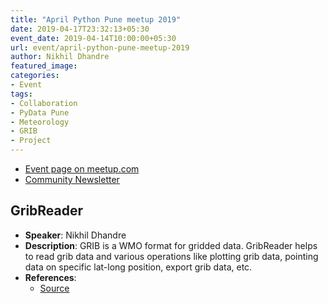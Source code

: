 ```yaml
---
title: "April Python Pune meetup 2019"
date: 2019-04-17T23:32:13+05:30
event_date: 2019-04-14T10:00:00+05:30
url: event/april-python-pune-meetup-2019
author: Nikhil Dhandre
featured_image:
categories:
- Event
tags:
- Collaboration
- PyData Pune
- Meteorology
- GRIB
- Project
---
```


  * [Event page on meetup.com](https://www.meetup.com/PythonPune/events/260050456/)
  * [Community Newsletter](./community_news.md)

## GribReader
  * **Speaker**: Nikhil Dhandre
  * **Description**: GRIB is a WMO format for gridded data. GribReader helps to read grib data 
  and various operations like plotting grib data, pointing data on specific lat-long position,
  export grib data, etc.
  * **References**:
    * [Source](https://github.com/digitronik/GribReader)

